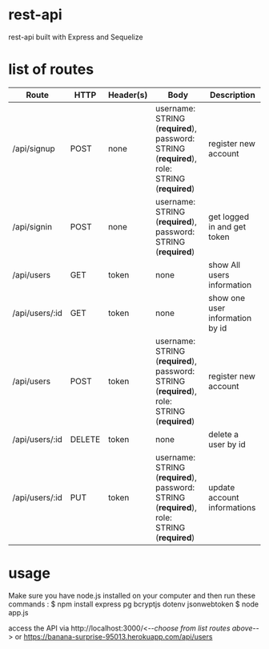 # rest-api
rest-api built with Express and Sequelize

# list of routes
Route | HTTP | Header(s) | Body | Description
--- | --- | --- | --- | --- 
/api/signup | POST | none | username: STRING (**required**), password: STRING (**required**), role: STRING (**required**) | register new account
/api/signin | POST | none | username: STRING (**required**), password: STRING (**required**) | get logged in and get token
/api/users | GET | token | none | show All users information
/api/users/:id | GET | token | none | show one user information by id
/api/users | POST | token | username: STRING (**required**), password: STRING (**required**), role: STRING (**required**) | register new account
/api/users/:id | DELETE | token | none | delete a user by id
/api/users/:id | PUT | token | username: STRING (**required**), password: STRING (**required**), role: STRING (**required**) | update account informations

# usage
Make sure you have node.js installed on your computer and then run these commands :
 $ npm install express pg bcryptjs dotenv jsonwebtoken
 $ node app.js

access the API via http://localhost:3000/<*--choose from list routes above--*>
or https://banana-surprise-95013.herokuapp.com/api/users